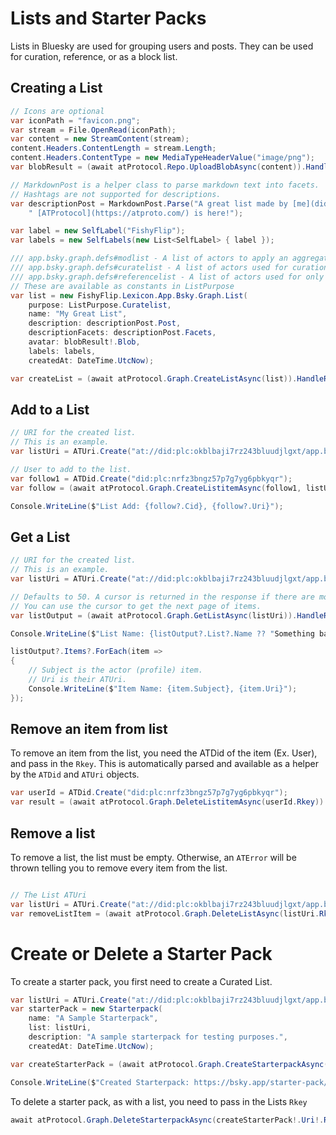 # Lists and Starter Packs

Lists in Bluesky are used for grouping users and posts. They can be used for curation, reference, or as a block list. 

## Creating a List

```csharp
// Icons are optional
var iconPath = "favicon.png";
var stream = File.OpenRead(iconPath);
var content = new StreamContent(stream);
content.Headers.ContentLength = stream.Length;
content.Headers.ContentType = new MediaTypeHeaderValue("image/png");
var blobResult = (await atProtocol.Repo.UploadBlobAsync(content)).HandleResult();

// MarkdownPost is a helper class to parse markdown text into facets.
// Hashtags are not supported for descriptions.
var descriptionPost = MarkdownPost.Parse("A great list made by [me](did:plc:nrfz3bngz57p7g7yg6pbkyqr)!" +
    " [ATProtocol](https://atproto.com/) is here!");

var label = new SelfLabel("FishyFlip");
var labels = new SelfLabels(new List<SelfLabel> { label });

/// app.bsky.graph.defs#modlist - A list of actors to apply an aggregate moderation action (mute/block) on.
/// app.bsky.graph.defs#curatelist - A list of actors used for curation purposes such as list feeds or interaction gating.
/// app.bsky.graph.defs#referencelist - A list of actors used for only for reference purposes such as within a starter pack.
// These are available as constants in ListPurpose
var list = new FishyFlip.Lexicon.App.Bsky.Graph.List(
    purpose: ListPurpose.Curatelist,
    name: "My Great List",
    description: descriptionPost.Post,
    descriptionFacets: descriptionPost.Facets,
    avatar: blobResult!.Blob,
    labels: labels,
    createdAt: DateTime.UtcNow);

var createList = (await atProtocol.Graph.CreateListAsync(list)).HandleResult();
```

## Add to a List

```csharp
// URI for the created list.
// This is an example.
var listUri = ATUri.Create("at://did:plc:okblbaji7rz243bluudjlgxt/app.bsky.graph.list/3lblsfp6e7x2f");

// User to add to the list.
var follow1 = ATDid.Create("did:plc:nrfz3bngz57p7g7yg6pbkyqr");
var follow = (await atProtocol.Graph.CreateListitemAsync(follow1, listUri)).HandleResult();

Console.WriteLine($"List Add: {follow?.Cid}, {follow?.Uri}");
```

## Get a List

```csharp
// URI for the created list.
// This is an example.
var listUri = ATUri.Create("at://did:plc:okblbaji7rz243bluudjlgxt/app.bsky.graph.list/3lblsfp6e7x2f");

// Defaults to 50. A cursor is returned in the response if there are more items.
// You can use the cursor to get the next page of items.
var listOutput = (await atProtocol.Graph.GetListAsync(listUri)).HandleResult();

Console.WriteLine($"List Name: {listOutput?.List?.Name ?? "Something bad happened!"}");

listOutput?.Items?.ForEach(item =>
{
    // Subject is the actor (profile) item.
    // Uri is their ATUri.
    Console.WriteLine($"Item Name: {item.Subject}, {item.Uri}");
});
```

## Remove an item from list

To remove an item from the list, you need the ATDid of the item (Ex. User), and pass in the `Rkey`. This is automatically parsed and available as a helper by the `ATDid` and `ATUri` objects. 

```csharp
var userId = ATDid.Create("did:plc:nrfz3bngz57p7g7yg6pbkyqr");
var result = (await atProtocol.Graph.DeleteListitemAsync(userId.Rkey)).HandleResult();
```


## Remove a list

To remove a list, the list must be empty. Otherwise, an `ATError` will be thrown telling you to remove every item from the list.

```csharp

// The List ATUri
var listUri = ATUri.Create("at://did:plc:okblbaji7rz243bluudjlgxt/app.bsky.graph.list/3lblsfp6e7x2f");
var removeListItem = (await atProtocol.Graph.DeleteListAsync(listUri.Rkey)).HandleResult();

```

# Create or Delete a Starter Pack

To create a starter pack, you first need to create a Curated List.

```csharp
var listUri = ATUri.Create("at://did:plc:okblbaji7rz243bluudjlgxt/app.bsky.graph.list/3lblsfp6e7x2f");
var starterPack = new Starterpack(
    name: "A Sample Starterpack",
    list: listUri,
    description: "A sample starterpack for testing purposes.",
    createdAt: DateTime.UtcNow);

var createStarterPack = (await atProtocol.Graph.CreateStarterpackAsync(starterPack)).HandleResult();

Console.WriteLine($"Created Starterpack: https://bsky.app/starter-pack/{createStarterPack!.Uri!.Identity}/{createStarterPack!.Uri!.Rkey}");
```

To delete a starter pack, as with a list, you need to pass in the Lists `Rkey`

```csharp
await atProtocol.Graph.DeleteStarterpackAsync(createStarterPack!.Uri!.Rkey);
```